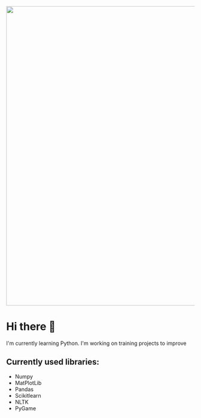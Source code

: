 <img src="https://github.com/Aprika/Aprika/assets/69417625/d3f04eb6-8370-4a83-b7bd-20552071234d" width="800">


# Hi there 👋
I'm currently learning Python.
I'm working on training projects to improve

## Currently used libraries:
* Numpy
* MatPlotLib
* Pandas
* Scikitlearn
* NLTK
* PyGame

<!--
**Aprika/Aprika** is a ✨ _special_ ✨ repository because its `README.md` (this file) appears on your GitHub profile.

Here are some ideas to get you started:

- 🔭 I’m currently working on ...
- 🌱 I’m currently learning ...
- 👯 I’m looking to collaborate on ...
- 🤔 I’m looking for help with ...
- 💬 Ask me about ...
- 📫 How to reach me: ...
- 😄 Pronouns: ...
- ⚡ Fun fact: ...
-->
